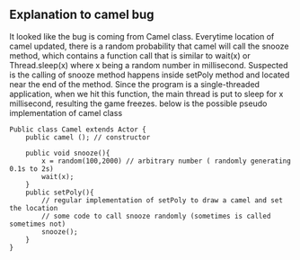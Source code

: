 ## Explanation to camel bug

It looked like the bug is coming from Camel class. Everytime location of camel updated, there is a random probability that camel will call the snooze method, which contains a function call that is similar to wait(x) or Thread.sleep(x) where x being a random number in millisecond. Suspected is the calling of snooze method happens inside setPoly method and located near the end of the method. Since the program is a single-threaded application, when we hit this function, the main thread is put to sleep for x millisecond, resulting the game freezes.
below is the possible pseudo implementation of camel class

```
Public class Camel extends Actor {
    public camel (); // constructor

    public void snooze(){
        x = random(100,2000) // arbitrary number ( randomly generating 0.1s to 2s)
        wait(x);
    }
    public setPoly(){
        // regular implementation of setPoly to draw a camel and set the location
        // some code to call snooze randomly (sometimes is called sometimes not)
        snooze();
    }
}

```
